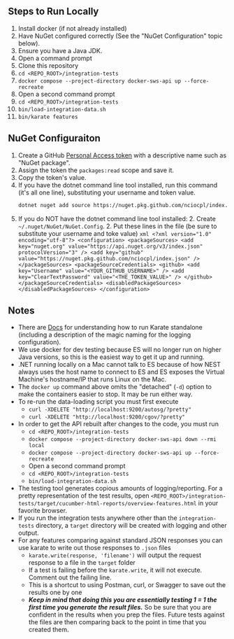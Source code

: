## Steps to Run Locally
1. Install docker (if not already installed)
1. Have NuGet configured correctly (See the "NuGet Configuration" topic below).
1. Ensure you have a Java JDK.
1. Open a command prompt
1. Clone this repository
1. `cd <REPO_ROOT>/integration-tests`
1. `docker compose --project-directory docker-sws-api up --force-recreate`
1. Open a second command prompt
1. `cd <REPO_ROOT>/integration-tests`
1. `bin/load-integration-data.sh`
1. `bin/karate features`

## NuGet Configuraiton
1. Create a GitHub [Personal Access token](https://github.com/settings/tokens/) with a descriptive name such as "NuGet package".
1. Assign the token the `packages:read` scope and save it.
1. Copy the token's value.
1. If you have the dotnet command line tool installed, run this command (it's all one line), substituting your username and token value.
    ```bash
    dotnet nuget add source https://nuget.pkg.github.com/nciocpl/index.json --name github --username <YOUR_GITHUB_USERNAME> --password <THE_TOKEN_VALUE> --store-password-in-clear-text
    ```
1. If you do NOT have the dotnet command line tool installed:
    2. Create `~/.nuget/NuGet/NuGet.Config`.
    2. Put these lines in the file (be sure to substitute your username and toke value)
       ```xml
        <?xml version="1.0" encoding="utf-8"?>
        <configuration>
            <packageSources>
                <add key="nuget.org" value="https://api.nuget.org/v3/index.json" protocolVersion="3" />
                <add key="github" value="https://nuget.pkg.github.com/nciocpl/index.json" />
            </packageSources>
            <packageSourceCredentials>
                <github>
                    <add key="Username" value="<YOUR_GITHUB_USERNAME>" />
                    <add key="ClearTextPassword" value="<THE_TOKEN_VALUE>" />
                </github>
            </packageSourceCredentials>
            <disabledPackageSources>
            </disabledPackageSources>
        </configuration>
       ```

## Notes
* There are [Docs](https://github.com/intuit/karate/blob/6de466bdcf105d72450a40cf31b8adb5c043037d/karate-netty/README.md#standalone-jar) for understanding how to run Karate standalone (including a description of the magic naming for the logging configuration).
* We use docker for dev testing because ES will no longer run on higher Java versions, so this is the easiest way to get it up and running.
* .NET running locally on a Mac cannot talk to ES because of how NEST always uses the host name to connect to ES and ES exposes the Virtual Machine's hostname/IP that runs Linux on the Mac.
* The `docker up` command above omits the "detached" (`-d`) option to make the containers easier to stop. It may be run either way.
* To re-run the data-loading script you must first execute
  * `curl -XDELETE "http://localhost:9200/autosg/?pretty"`
  * `curl -XDELETE "http://localhost:9200/cgov/?pretty"`
* In order to get the API rebuilt after changes to the code, you must run
  * `cd <REPO_ROOT>/integration-tests`
  * `docker compose --project-directory docker-sws-api down --rmi local`
  * `docker compose --project-directory docker-sws-api up --force-recreate`
  * Open a second command prompt
  * `cd <REPO_ROOT>/integration-tests`
  * `bin/load-integration-data.sh`
* The testing tool generates copious amounts of logging/reporting. For a pretty representation of the test results, open `<REPO_ROOT>/integration-tests/target/cucumber-html-reports/overview-features.html` in your favorite browser.
* If you run the integration tests anywhere other than the `integration-tests` directory, a `target` directory will be created with logging and other output.
* For any features comparing against standard JSON responses you can use karate to write out those responses to `.json` files
  * `karate.write(response, 'filename')` will output the request response to a file in the `target` folder
  * If a test is failing before the `karate.write`, it will not execute. Comment out the failing line.
  * This is a shortcut to using Postman, curl, or Swagger to save out the results one by one
  * ***Keep in mind that doing this you are essentially testing 1 = 1 the first time you generate the result files.*** So be sure that you are confident in the results when you prep the files. Future tests against the files are then comparing back to the point in time that you created them.